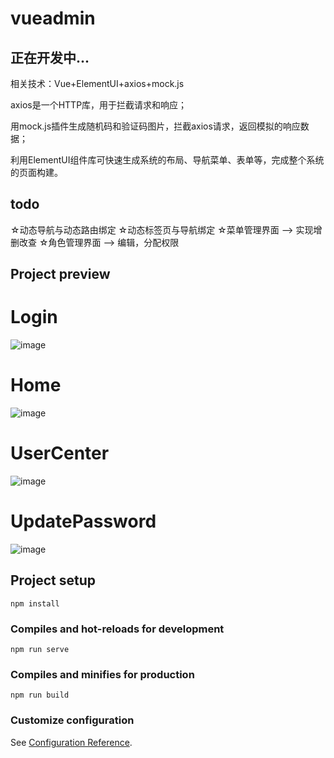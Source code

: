 # vueadmin
## 正在开发中...
相关技术：Vue+ElementUI+axios+mock.js

axios是一个HTTP库，用于拦截请求和响应；

用mock.js插件生成随机码和验证码图片，拦截axios请求，返回模拟的响应数据；

利用ElementUI组件库可快速生成系统的布局、导航菜单、表单等，完成整个系统的页面构建。

## todo
☆动态导航与动态路由绑定
☆动态标签页与导航绑定
☆菜单管理界面 --> 实现增删改查
☆角色管理界面 --> 编辑，分配权限

## Project preview

# Login
![image](https://user-images.githubusercontent.com/71574640/153979814-38d7fe0e-d944-4a32-abe7-d81ad5230cf7.png)

# Home
![image](https://user-images.githubusercontent.com/71574640/153979775-3916df9e-51b5-4bfd-a1ba-f4edc0c5ce14.png)

# UserCenter
![image](https://user-images.githubusercontent.com/71574640/153992573-ff6eb231-8136-4a51-b132-cd13d5987413.png)

# UpdatePassword
![image](https://user-images.githubusercontent.com/71574640/153992640-89244e2d-cce1-4dcf-9e72-0cbbd5b45fa3.png)


## Project setup
```
npm install
```

### Compiles and hot-reloads for development
```
npm run serve
```

### Compiles and minifies for production
```
npm run build
```

### Customize configuration
See [Configuration Reference](https://cli.vuejs.org/config/).
